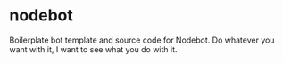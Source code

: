 # nodebot
Boilerplate bot template and source code for Nodebot. Do whatever you want with it, I want to see what you do with it.
